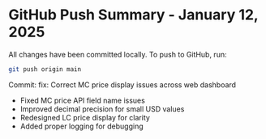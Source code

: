 # GitHub Push Summary - January 12, 2025

All changes have been committed locally. To push to GitHub, run:
```bash
git push origin main
```

Commit: fix: Correct MC price display issues across web dashboard
- Fixed MC price API field name issues
- Improved decimal precision for small USD values  
- Redesigned LC price display for clarity
- Added proper logging for debugging
